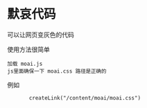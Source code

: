 # 默哀代码
可以让网页变灰色的代码

使用方法很简单 

```
加载 moai.js
js里面确保一下 moai.css 路径是正确的

```

例如 
```
       createLink("/content/moai/moai.css")
```

